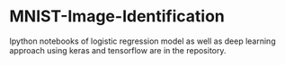 # MNIST-Image-Identification
Ipython notebooks of logistic regression model as well as deep learning approach using keras and tensorflow are in the repository. 

